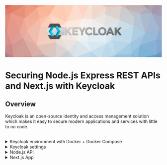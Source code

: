 <img src="./.github/keycloak-banner.png" alt="Keycloak banner" />

# Securing Node.js Express REST APIs and Next.js with Keycloak

## Overview

Keycloak is an open-source identity and access management solution which makes it easy to secure modern applications and services with little to no code.

<br />

<details>
<summary>
Keycloak environment with Docker + Docker Compose
</summary>

After having cloned the repository, just access it and enter the Keycloak environment folder, and run the environments with Docker compose.

```bash
$ cd keycloak-nextjs-nodejs
$ cd docker/keycloak
$ docker-compose up -d
```

Now go to http://localhost:8080 and see if Keycloak opens in your browser.

</details>

<details>
<summary>
Keycloak settings
</summary>

### Create Realm

A `Realm` manages a set of users, credentials, roles, and groups. A user belongs to and logs into a realm. Realms are isolated from one another and can only manage and authenticate the users that they control.

1. Go to http://localhost:8080/auth/admin and log in to the Keycloak Admin Console using the admin credentials, by default the user is `admin` and the password is `admin`.
2. From the `Master` drop-down menu, click `Add Realm`. When you are logged in to the master realm this drop-down menu lists all existing realms.
3. Type `apps` in the `Name` field and click `Create`.

![add-realm](.github/add-realm.png)

When the realm is created, the main admin console page opens. Notice the current realm is now set to `apps`. Switch between managing the `master` realm and the realm you just created by clicking entries in the `Select realm` drop-down menu.

Make sure `apps` is selected for the below configurations. Avoid using the master realm. You don’t have to create the realm every time. It’s a one time process.

### Create Client

Clients are entities that can request Keycloak to authenticate a user. Most often, clients are applications and services that want to use Keycloak to secure themselves and provide a single sign-on solution. Clients can also be entities that just want to request identity information or an access token so that they can securely invoke other services on the network that are secured by Keycloak.

1. Click on the `Clients` menu from the left pane. All the available clients for the selected Realm will get listed here.

![list-clients](.github/list-clients.png)

2. To create a new client, click `Create`. You will be prompted for a `Client ID`, a `Client Protocol` and a `Root URL`. A good choice for the client ID is the name of your application (`nodejs`), the client protocol should be set to `openid-connect` and the root URL should be set to the application URL.

![add-client-nodejs-1](.github/add-client-nodejs-1.png)

3. After saving you will be presented with the client configuration page where you can assign a name and description to the client if desired.

Set the **Access Type** to `confidential`, **Authorization Enabled** to `ON`, `Service Account Enabled` to `ON` and click `Save`.

![add-client-nodejs-2](.github/add-client-nodejs-2.png)

`Credentials` tab will show the `Client Secret` which is required for the Node.js Application Keycloak configurations.

![add-client-nodejs-credentials](.github/add-client-nodejs-credentials.png)

4. Go to `Client Roles` tab to create the `nodejs` role definitions. Imagine the Application that you are building with have different types of users with different user permissions. Ex: users and administrators.

- Some APIs would only be accessible to users only.
- Some APIs would be accessible to administrators only.
- Some APIs would be accessible to both users and administrators.

As per the example, let’s create two roles: `user` and `admin` by clicking `Add Role` button.

![add-client-nodejs-list-roles-1](.github/add-client-nodejs-list-roles-1.png)

![add-client-nodejs-add-user-role](.github/add-client-nodejs-add-user-role.png)

![add-client-nodejs-add-admin-role](.github/add-client-nodejs-add-admin-role.png)

![add-client-nodejs-list-roles-2](.github/add-client-nodejs-list-roles-2.png)

### Create Realm Roles

Applications often assign access and permissions to specific roles rather than individual users as dealing with users can be too fine grained and hard to manage.

Let’s create `app-user` and `app-admin` Realm roles by assigning corresponding `nodejs` roles (`user`, `admin`).

1. Click on the `Roles` menu from the left pane. All the available roles for the selected Realm will get listed here.

![list-realm-roles](.github/list-realm-roles.png)

2. To create **app-user** realm role, click **Add Role**. You will be prompted for a **Role Name**, and a **Description**. Provide the details as below and **Save**.

![realm-add-app-user-role](.github/realm-add-app-user-role.png)

After **Save**, enabled **Composite Roles** and Search for **nodejs** under **Client Roles** field. Select **user** role of the **nodejs** and Click **Add Selected >**.

![realm-add-app-user-role-bind-nodejs-client-user-role](.github/realm-add-app-user-role-bind-nodejs-client-user-role.png)

This configuration will assign **nodejs** **user** client role to the **app-user** realm role. If you have multiple clients with multiple roles, pick and choose the required roles from each client to create realm roles based on the need.

3. Follow the same steps to create the **app-admin** user but assign **admin** client role instead of **user** role.

![realm-add-app-admin-role-bind-nodejs-client-admin-role](.github/realm-add-app-admin-role-bind-nodejs-client-admin-role.png)

### Create Users

Users are entities that are able to log into your system. They can have attributes associated with themselves like email, username, address, phone number, and birth day. They can be assigned group membership and have specific roles assigned to them.

Let’s create following users and grant them `app-user` and `app-admin` roles for testing purposes.

- employee1 with `app-user` realm role
- employee2 with `app-admin` realm role
- employee3 with `app-user` & `app-admin` realm roles

1. From the menu, click `Users` to open the user list page.

2. On the right side of the empty user list, click `Add User` to open the add user page.

3. Enter a name in the `Username` field; this is the only required field. Flip the `Email Verified` switch from `Off` to `On` and click `Save` to save the data and open the management page for the new user.

![add-user](.github/add-user.png)

4. Click the `Credentials` tab to set a temporary password for the new user.

5. Type a new password and confirm it. Flip the `Temporary` switch from `On` to `Off` and click `Reset Password` to set the user password to the new one you specified. For simplicity let’s set the password to `mypassword` for all the users.

![add-user-credentials](.github/add-user-credentials.png)

6. Click the `Role Mappings` tab to assign realm roles to the user. Realm roles list will be available in `Available Roles` list. Select one required role and click on the `Add Selected >` to assign it to the user.

After role assignment, assigned roles will be available under `Assigned Roles` list. Role assignments for `employee1`, `employee2`, and `employee3` would be as below.

![add-user-role-mappings-app-user](.github/add-user-role-mappings-app-user.png)
![add-user-role-mappings-app-admin](.github/add-user-role-mappings-app-admin.png)
![add-user-role-mappings-app-user-&-app-admin](.github/add-user-role-mappings-app-user-&-app-admin.png)

Yes, it was a bit of a hassle to go through all the configurations. But when you keep using Keycloak, these configurations will become a piece of cake. For new application getting added, you don’t need to do all of the above. You just need to add a new client with client roles and assign the client roles to corresponding realm roles.

### Generate Tokens

Let’s quickly test the authentication of some user created above and see if the tokens are being generated correctly.

1. Go to `Realm Settings` of the `apps` from the left menu and click on `OpenID Endpoint Configuration` to view OpenID Endpoint details.

![realm-settings](.github/realm-settings.png)
![keycloak-all-endpoints](.github/keycloak-all-endpoints.png)

Keycloak Realm OpenID Endpoint Configuration

2. Copy `token_endpoint` from the `OpenID Endpoint Configuration`. URL would look like:

```
<KEYCLOAK_SERVER_URL>/auth/realms/<REALM_NAME>/protocol/openid-connect/token

Ex: http://localhost:8080/auth/realms/apps/protocol/openid-connect/token
```

3. Use the following CURL command to generate user credentials. Replace `KEYCLOAK_SERVER_URL`, `REALM_NAME`, `CLIENT_ID`, `USERNAME`, `PASSWORD` with correct values.

```
curl -X POST '<KEYCLOAK_SERVER_URL>/auth/realms/<REALM_NAME>/protocol/openid-connect/token' \
  --header 'Content-Type: application/x-www-form-urlencoded' \
  --data-urlencode 'grant_type=password' \
  --data-urlencode 'client_id=<CLIENT_ID>' \
  --data-urlencode 'username=<USERNAME>' \
  --data-urlencode 'password=<PASSWORD>'
```

Execute the CURL from Terminal or use Insomnia/Postman. The response would look like below.

![generate-token-with-keycloak-api](.github/generate-token-with-keycloak-api.png)

</details>

<details>
<summary>
Node.js API
</summary>

This application is very simple, it has some endpoints that are protected with Keycloak, that is, the user to be able to consume that endpoint needs to be authenticated and have all the roles that the endpoint needs to access it.

### Endpoints

| METHOD | URL          | ROLE             | DESCRIPTION                                                                            |
| ------ | ------------ | ---------------- | -------------------------------------------------------------------------------------- |
| `GET`  | `/anonymous` | -                | Public endpoint without Keycloak protection                                            |
| `GET`  | `/user`      | `user`           | Secure endpoint with Keycloak and **user** role required to grant access               |
| `GET`  | `/admin`     | `admin`          | Secure endpoint with Keycloak and **admin** role required to grant access              |
| `GET`  | `/all-user`  | `user` + `admin` | Secure endpoint with Keycloak and **user** and **admin** role required to grant access |

### Run Node.js API

First install all dependencies

```bash
$ cd keycloak-nextjs-nodejs/nodejs
$ npm install
```

Now execute API

```bash
$ cd keycloak-nextjs-nodejs/nodejs
$ npm run dev
```

The API after running will be available on port 3333.

</details>

<details>
<summary>
Next.js App
</summary>

### Run Next.js App

First access the nextjs app folder

```bash
$ cd keycloak-nextjs-nodejs/nextjs
```

Install all dependencies

```bash
$ npm install
```

Configure environment variables, some variables where inserted, add a value to variable `KEYCLOAK_CLIENT_SECRET` from your **client** in Keycloak

```bash
$ cp .env.local.example .env.local
```

Now execute app

```bash
$ cd keycloak-nextjs-nodejs/nextjs
$ npm run dev
```

The app after running will be available on port 3000.

### Sign in page

![keycloak-login-page](.github/keycloak-login-page.png)

### Home page

![nextjs-app-home](.github/nextjs-app-home.png)

### Profile

Logged

![nextjs-app-profile](.github/nextjs-app-profile.png)

Logged out

![nextjs-app-profile-without-data](.github/nextjs-app-profile-without-data.png)

This application, when making a request to the API endpoints in Node.js, if the access token expires, an Axios interceptor was created to monitor and perform the auto refresh token and with that the call that failed due to the token being invalid will work.

![api-refresh-token-with-interceptors](.github/api-refresh-token-with-interceptors.jpg)

</details>
